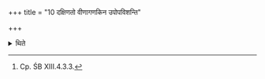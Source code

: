 +++
title = "10 दक्षिणतो वीणागणकिन उपोपविशन्ति"

+++

<details><summary>थिते</summary>

10. To the south the lute-players sit near each other.[^1]   

[^1]: Cp. ŚB XIII.4.3.3. 
</details>
